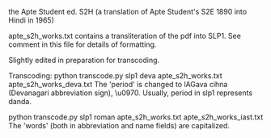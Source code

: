 
the Apte Student ed. S2H (a translation of Apte Student's S2E 1890 into Hindi in 1965)

apte_s2h_works.txt contains a transliteration of the pdf into SLP1.
See comment in this file for details of formatting.

Slightly edited in preparation for transcoding.

Transcoding:
python transcode.py slp1 deva apte_s2h_works.txt apte_s2h_works_deva.txt
 The 'period' is changed to lAGava cihna (Devanagari abbreviation sign),
  \u0970.   Usually, period in slp1 represents danda.
  
python transcode.py slp1 roman apte_s2h_works.txt apte_s2h_works_iast.txt
  The 'words' (both in abbreviation and name fields) are capitalized.
  
